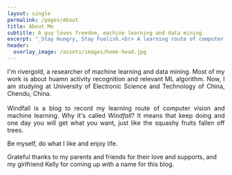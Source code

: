 ```yaml
---
layout: single
permalink: /pages/About
title: About Me
subtitle: A guy loves freedom, machine learning and data mining.
excerpt: "_Stay Hungry, Stay Foolish.<br> A learning route of computer vision and machine learning._"
header:
  overlay_image: /assets/images/home-head.jpg
---
```


<p align="justify">
I'm rivergold, a researcher of machine learning and data mining. Most of my work is about huamn activity recognition and relevant ML algorithm. Now, I am studying at University of Electronic Science and Technology of China, Chendu, China.
<br><br>
Windfall is a blog to record my learning route of computer vision and machine learning. Why it's called <i>Windfall</i>? It means that keep doing and one day you will get what you want, just like the squashy fruits fallen off trees.
<!-- I am also a fan of kaggle data mining competition and have finished the Titanic and digit recognition competition. It is challenging but interesting! -->
</p>

Be myself, do what I like and enjoy life.

Grateful thanks to my parents and friends for their love and supports, and my girlfriend Kelly for coming up with a name for this blog.

<!-- - I rock a great mustache
- I'm extremely loyal to my family

What else do you need?

### my history

To be honest, I'm having some trouble remembering right now, so why don't you just watch [my movie](http://en.wikipedia.org/wiki/The_Princess_Bride_%28film%29) and it will answer **all** your questions. -->
